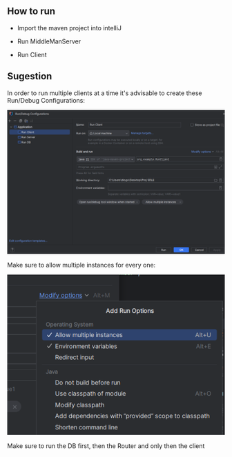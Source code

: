 ## How to run

- Import the maven project into intelliJ

- Run MiddleManServer

- Run Client


## Sugestion

In order to run multiple clients at a time it's advisable to create these Run/Debug Configurations:

![Alt text](image.png)

Make sure to allow multiple instances for every one:

![Alt text](docs/readme_images/image.png)

Make sure to run the DB first, then the Router and only then the client